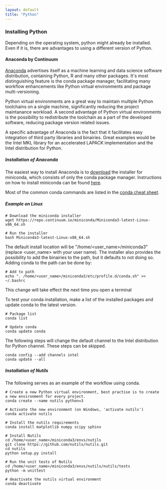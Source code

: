 ```yaml
---
layout: default
title: "Python"
--- 
```


### Installing Python

Depending on the operating system, python might already be installed. Even if it is, there are advantages to using a different version of Python.

#### Anaconda by Continuum

[Anaconda](https://www.anaconda.com/) advertises itself as a machine learning and data science software distribution, containing Python, R and many other packages. It's most distinguishing feature is the conda package manager, facilitating many workflow enhancements like Python virtual environments and package multi-versioning.

Python virtual environments are a great way to maintain multiple Python toolchains on a single machine, significantly reducing the project maintanance workload. A second advantage of Python virtual environments is the possibility to redistribute the toolchain as a part of the developed software, reducing package version related issues.

A specific advantage of Anaconda is the fact that it facilitates easy integration of third party libraries and binairies. Great examples would be the Intel MKL library for an accelerated LAPACK implementation and the Intel distribution for Python.

##### Installation of Anaconda

The easiest way to install Anaconda is to [download](https://conda.io/miniconda.html) the installer for miniconda, which consists of only the conda package manager. Instructions on how to install miniconda can be found [here](https://conda.io/docs/user-guide/install/index.html).

Most of the common conda commands are listed in the [conda cheat sheet](https://conda.io/docs/_downloads/conda-cheatsheet.pdf).

##### Example on Linux

    # Download the miniconda installer 
    wget https://repo.continuum.io/miniconda/Miniconda3-latest-Linux-x86_64.sh

    # Run the installer
    bash Miniconda3-latest-Linux-x86_64.sh

The default install location will be "/home/<user_name>/miniconda3" (replace <user_name> with your user name). The installer also provides the possibility to add the binairies to the path, but it defaults to not doing so. Adding conda to the path can be done by:

    # Add to path
    echo ". /home/<user_name>/miniconda3/etc/profile.d/conda.sh" >> ~/.bashrc

This change will take effect the next time you open a terminal

To test your conda installation, make a list of the installed packages and update conda to the latest version.

    # Package list
    conda list

    # Update conda
    conda update conda

The following steps will change the default channel to the Intel distribution for Python channel. These steps can be skipped.

    conda config --add channels intel
    conda update --all

##### Installation of Nutils

The following serves as an example of the workflow using conda.

    # Create a new Python virtual environment, best practise is to create a new environment for every project.
    conda create --name nutils python=3

    # Activate the new environment (on Windows, 'activate nutils')
    conda activate nutils

    # Install the nutils requirements
    conda install matplotlib numpy scipy sphinx

    # Install Nutils
    cd /home/<user_name>/miniconda3/envs/nutils
    git clone https://github.com/nutils/nutils.git
    cd nutils
    python setup.py install

    # Run the unit tests of Nutils
    cd /home/<user_name>/miniconda3/envs/nutils/nutils/tests
    python -m unittest

    # deactivate the nutils virtual environment
    conda deactivate

    

